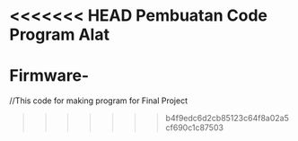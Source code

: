 <<<<<<< HEAD
Pembuatan Code Program Alat 
=======
# Firmware-
//This code for making program for Final Project 
>>>>>>> b4f9edc6d2cb85123c64f8a02a5cf690c1c87503
